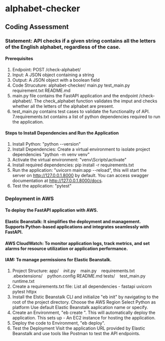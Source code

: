# alphabet-checker
## Coding Assessment
### Statement: API checks if a given string contains all the letters of the English alphabet, regardless of the case.
#### Prerequisites
1. Endpoint: POST /check-alphabet/
2. Input: A JSON object containing a string
3. Output: A JSON object with a boolean field 
4. Code Strucuture:
alphabet-checker/
   main.py
   test_main.py
   requirement.txt
   README.md
5. main.py file contains the FastAPI application and the endpoint /check-alphabet/. The check_alphabet function validates the imput and checks whether all the letters of the alphabet are present. 
6. test_main.py contains test cases to validate the functionality of API. 
7.requirements.txt contains a list of python dependencies required to run the application.
 
#### Steps to Install Dependencies and Run the Application
1. Install Python: "python --version"
2. Install Dependencies: Create a virtual environment to isolate project dependencies "python -m venv venv"
3. Activate the virtual environment: "venv\Scripts\activate"
4. Install required dependencies: pip install -r requirements.txt
5. Run the application: "uvicorn main:app --reload", this will start the server on http://127.0.0.1.8000 by default. You can access swagger documentation at http://127.0.0.1.8000/docs.
6. Test the application: "pytest"
 
### Deployment in AWS
#### To deploy the FastAPI application with AWS.
#### Elastic Beanstalk: It simplifies the deployment and management. Supports Python-based applications and integrates seamlessly with FastAPI.
#### AWS CloudWatch: To monitor application logs, track metrics, and set alarms for resource utilization or application performance.
#### IAM: To manage permissions for Elastic Beanstalk. 
1. Project Structure:
app/
   _init_.py
   main.py
   requirements.txt
.ebextensions/
   python.config
README.md
tests/
   test_main.py
runtime.txt
2. Create a requirements.txt file:
List all dependencies -
fastapi
uvicorn
pytest
httpx
3. Install the Elstic Beanstalk CLI and initialize "eb init" by navigating to the root of the project directory.
Choose the AWS Region
Select Python as platform
Use default Elastic Beanstalk aaplication name or specify.
4. Create an Environment, "eb create <environment-name>". This will automatically deploy the application.
This sets up -
An EC2 instance for hosting the application.
5. Deploy the code to Environment, "eb deploy". 
6. Test the Deployment
Visit the application URL provided by Elastic Beanstalk and use tools like Postman to test the API endpoints.
